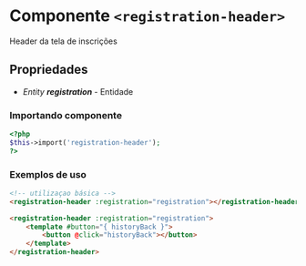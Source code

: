 # Componente `<registration-header>`
Header da tela de inscrições
  
## Propriedades
- *Entity **registration*** - Entidade

### Importando componente
```PHP
<?php 
$this->import('registration-header');
?>
```
### Exemplos de uso
```HTML
<!-- utilizaçao básica -->
<registration-header :registration="registration"></registration-header>

<registration-header :registration="registration">
    <template #button="{ historyBack }">
        <button @click="historyBack"></button>
    </template>
</registration-header>

```